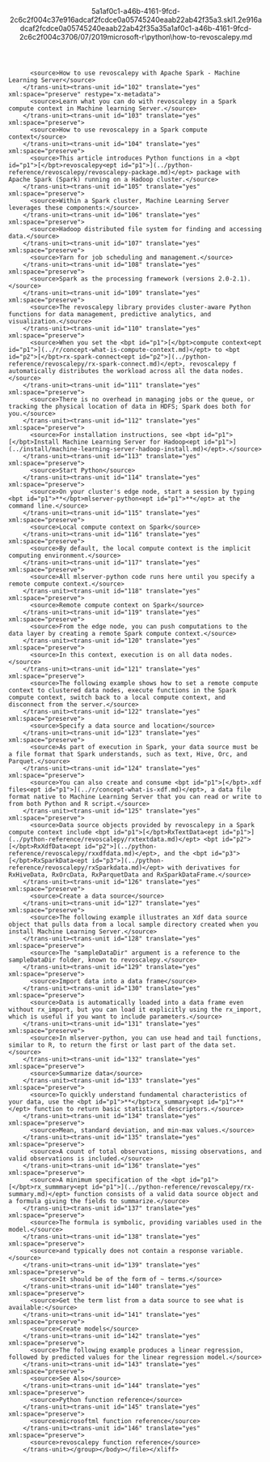 <?xml version="1.0"?><xliff version="1.2" xmlns="urn:oasis:names:tc:xliff:document:1.2" xmlns:xsi="http://www.w3.org/2001/XMLSchema-instance" xsi:schemaLocation="urn:oasis:names:tc:xliff:document:1.2 xliff-core-1.2-transitional.xsd"><file datatype="xml" original="how-to-revoscalepy.md" source-language="en-US" target-language="en-US"><header><tool tool-id="mdxliff" tool-name="mdxliff" tool-version="1.0-4e81c41" tool-company="Microsoft" /><xliffext:skl_file_name xmlns:xliffext="urn:microsoft:content:schema:xliffextensions">5a1af0c1-a46b-4161-9fcd-2c6c2f004c37e916adcaf2fcdce0a05745240eaab22ab42f35a3.skl</xliffext:skl_file_name><xliffext:version xmlns:xliffext="urn:microsoft:content:schema:xliffextensions">1.2</xliffext:version><xliffext:ms.openlocfilehash xmlns:xliffext="urn:microsoft:content:schema:xliffextensions">e916adcaf2fcdce0a05745240eaab22ab42f35a3</xliffext:ms.openlocfilehash><xliffext:ms.sourcegitcommit xmlns:xliffext="urn:microsoft:content:schema:xliffextensions">5a1af0c1-a46b-4161-9fcd-2c6c2f004c37</xliffext:ms.sourcegitcommit><xliffext:ms.lasthandoff xmlns:xliffext="urn:microsoft:content:schema:xliffextensions">06/07/2019</xliffext:ms.lasthandoff><xliffext:ms.openlocfilepath xmlns:xliffext="urn:microsoft:content:schema:xliffextensions">microsoft-r\python\how-to-revoscalepy.md</xliffext:ms.openlocfilepath></header><body><group id="content" extype="content"><trans-unit id="101" translate="yes" xml:space="preserve" restype="x-metadata">
          <source>How to use revoscalepy with Apache Spark - Machine Learning Server</source>
        </trans-unit><trans-unit id="102" translate="yes" xml:space="preserve" restype="x-metadata">
          <source>Learn what you can do with revoscalepy in a Spark compute context in Machine learning Server.</source>
        </trans-unit><trans-unit id="103" translate="yes" xml:space="preserve">
          <source>How to use revoscalepy in a Spark compute context</source>
        </trans-unit><trans-unit id="104" translate="yes" xml:space="preserve">
          <source>This article introduces Python functions in a <bpt id="p1">[</bpt>revoscalepy<ept id="p1">](../python-reference/revoscalepy/revoscalepy-package.md)</ept> package with Apache Spark (Spark) running on a Hadoop cluster.</source>
        </trans-unit><trans-unit id="105" translate="yes" xml:space="preserve">
          <source>Within a Spark cluster, Machine Learning Server leverages these components:</source>
        </trans-unit><trans-unit id="106" translate="yes" xml:space="preserve">
          <source>Hadoop distributed file system for finding and accessing data.</source>
        </trans-unit><trans-unit id="107" translate="yes" xml:space="preserve">
          <source>Yarn for job scheduling and management.</source>
        </trans-unit><trans-unit id="108" translate="yes" xml:space="preserve">
          <source>Spark as the processing framework (versions 2.0-2.1).</source>
        </trans-unit><trans-unit id="109" translate="yes" xml:space="preserve">
          <source>The revoscalepy library provides cluster-aware Python functions for data management, predictive analytics, and visualization.</source>
        </trans-unit><trans-unit id="110" translate="yes" xml:space="preserve">
          <source>When you set the <bpt id="p1">[</bpt>compute context<ept id="p1">](../r/concept-what-is-compute-context.md)</ept> to <bpt id="p2">[</bpt>rx-spark-connect<ept id="p2">](../python-reference/revoscalepy/rx-spark-connect.md)</ept>, revoscalepy f automatically distributes the workload across all the data nodes.</source>
        </trans-unit><trans-unit id="111" translate="yes" xml:space="preserve">
          <source>There is no overhead in managing jobs or the queue, or tracking the physical location of data in HDFS; Spark does both for you.</source>
        </trans-unit><trans-unit id="112" translate="yes" xml:space="preserve">
          <source>For installation instructions, see <bpt id="p1">[</bpt>Install Machine Learning Server for Hadoop<ept id="p1">](../install/machine-learning-server-hadoop-install.md)</ept>.</source>
        </trans-unit><trans-unit id="113" translate="yes" xml:space="preserve">
          <source>Start Python</source>
        </trans-unit><trans-unit id="114" translate="yes" xml:space="preserve">
          <source>On your cluster's edge node, start a session by typing <bpt id="p1">**</bpt>mlserver-python<ept id="p1">**</ept> at the command line.</source>
        </trans-unit><trans-unit id="115" translate="yes" xml:space="preserve">
          <source>Local compute context on Spark</source>
        </trans-unit><trans-unit id="116" translate="yes" xml:space="preserve">
          <source>By default, the local compute context is the implicit computing environment.</source>
        </trans-unit><trans-unit id="117" translate="yes" xml:space="preserve">
          <source>All mlserver-python code runs here until you specify a remote compute context.</source>
        </trans-unit><trans-unit id="118" translate="yes" xml:space="preserve">
          <source>Remote compute context on Spark</source>
        </trans-unit><trans-unit id="119" translate="yes" xml:space="preserve">
          <source>From the edge node, you can push computations to the data layer by creating a remote Spark compute context.</source>
        </trans-unit><trans-unit id="120" translate="yes" xml:space="preserve">
          <source>In this context, execution is on all data nodes.</source>
        </trans-unit><trans-unit id="121" translate="yes" xml:space="preserve">
          <source>The following example shows how to set a remote compute context to clustered data nodes, execute functions in the Spark compute context, switch back to a local compute context, and disconnect from the server.</source>
        </trans-unit><trans-unit id="122" translate="yes" xml:space="preserve">
          <source>Specify a data source and location</source>
        </trans-unit><trans-unit id="123" translate="yes" xml:space="preserve">
          <source>As part of execution in Spark, your data source must be a file format that Spark understands, such as text, Hive, Orc, and Parquet.</source>
        </trans-unit><trans-unit id="124" translate="yes" xml:space="preserve">
          <source>You can also create and consume <bpt id="p1">[</bpt>.xdf files<ept id="p1">](../r/concept-what-is-xdf.md)</ept>, a data file format native to Machine Learning Server that you can read or write to from both Python and R script.</source>
        </trans-unit><trans-unit id="125" translate="yes" xml:space="preserve">
          <source>Data source objects provided by revoscalepy in a Spark compute context include <bpt id="p1">[</bpt>RxTextData<ept id="p1">](../python-reference/revoscalepy/rxtextdata.md)</ept> <bpt id="p2">[</bpt>RxXdfData<ept id="p2">](../python-reference/revoscalepy/rxxdfdata.md)</ept>, and the <bpt id="p3">[</bpt>RxSparkData<ept id="p3">](../python-reference/revoscalepy/rxSparkdata.md)</ept> with derivatives for RxHiveData, RxOrcData, RxParquetData and RxSparkDataFrame.</source>
        </trans-unit><trans-unit id="126" translate="yes" xml:space="preserve">
          <source>Create a data source</source>
        </trans-unit><trans-unit id="127" translate="yes" xml:space="preserve">
          <source>The following example illustrates an Xdf data source object that pulls data from a local sample directory created when you install Machine Learning Server.</source>
        </trans-unit><trans-unit id="128" translate="yes" xml:space="preserve">
          <source>The "sampleDataDir" argument is a reference to the sampleDataDir folder, known to revoscalepy.</source>
        </trans-unit><trans-unit id="129" translate="yes" xml:space="preserve">
          <source>Import data into a data frame</source>
        </trans-unit><trans-unit id="130" translate="yes" xml:space="preserve">
          <source>Data is automatically loaded into a data frame even without rx_import, but you can load it explicitly using the rx_import, which is useful if you want to include parameters.</source>
        </trans-unit><trans-unit id="131" translate="yes" xml:space="preserve">
          <source>In mlserver-python, you can use head and tail functions, similar to R, to return the first or last part of the data set.</source>
        </trans-unit><trans-unit id="132" translate="yes" xml:space="preserve">
          <source>Summarize data</source>
        </trans-unit><trans-unit id="133" translate="yes" xml:space="preserve">
          <source>To quickly understand fundamental characteristics of your data, use the <bpt id="p1">**</bpt>rx_summary<ept id="p1">**</ept> function to return basic statistical descriptors.</source>
        </trans-unit><trans-unit id="134" translate="yes" xml:space="preserve">
          <source>Mean, standard deviation, and min-max values.</source>
        </trans-unit><trans-unit id="135" translate="yes" xml:space="preserve">
          <source>A count of total observations, missing observations, and valid observations is included.</source>
        </trans-unit><trans-unit id="136" translate="yes" xml:space="preserve">
          <source>A minimum specification of the <bpt id="p1">[</bpt>rx_summmary<ept id="p1">](../python-reference/revoscalepy/rx-summary.md)</ept> function consists of a valid data source object and a formula giving the fields to summarize.</source>
        </trans-unit><trans-unit id="137" translate="yes" xml:space="preserve">
          <source>The formula is symbolic, providing variables used in the model.</source>
        </trans-unit><trans-unit id="138" translate="yes" xml:space="preserve">
          <source>and typically does not contain a response variable.</source>
        </trans-unit><trans-unit id="139" translate="yes" xml:space="preserve">
          <source>It should be of the form of ~ terms.</source>
        </trans-unit><trans-unit id="140" translate="yes" xml:space="preserve">
          <source>Get the term list from a data source to see what is available:</source>
        </trans-unit><trans-unit id="141" translate="yes" xml:space="preserve">
          <source>Create models</source>
        </trans-unit><trans-unit id="142" translate="yes" xml:space="preserve">
          <source>The following example produces a linear regression, followed by predicted values for the linear regression model.</source>
        </trans-unit><trans-unit id="143" translate="yes" xml:space="preserve">
          <source>See Also</source>
        </trans-unit><trans-unit id="144" translate="yes" xml:space="preserve">
          <source>Python function reference</source>
        </trans-unit><trans-unit id="145" translate="yes" xml:space="preserve">
          <source>microsoftml function reference</source>
        </trans-unit><trans-unit id="146" translate="yes" xml:space="preserve">
          <source>revoscalepy function reference</source>
        </trans-unit></group></body></file></xliff>
